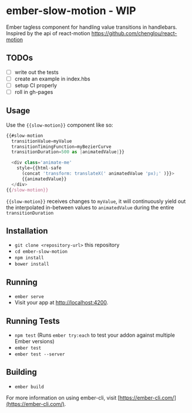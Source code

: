 # ember-slow-motion - WIP

Ember tagless component for handling value transitions in handlebars. Inspired by the api of react-motion https://github.com/chenglou/react-motion

## TODOs
- [ ] write out the tests
- [ ] create an example in index.hbs
- [ ] setup CI properly
- [ ] roll in gh-pages

## Usage
Use the `{{slow-motion}}` component like so:

```javascript
{{#slow-motion
  transitionValue=myValue
  transitionTimingFunction=myBezierCurve
  transitionDuration=500 as |animatedValue|}}

  <div class='animate-me'
    style={{html-safe
      (concat 'transform: translateX(' animatedValue 'px);' )}}>
      {{animatedValue}}
  </div>
{{/slow-motion}}
```

`{{slow-motion}}` receives changes to `myValue`, it will continuously yield out the interpolated in-between values to `animatedValue` during the entire `transitionDuration`

## Installation

* `git clone <repository-url>` this repository
* `cd ember-slow-motion`
* `npm install`
* `bower install`

## Running

* `ember serve`
* Visit your app at [http://localhost:4200](http://localhost:4200).

## Running Tests

* `npm test` (Runs `ember try:each` to test your addon against multiple Ember versions)
* `ember test`
* `ember test --server`

## Building

* `ember build`

For more information on using ember-cli, visit [https://ember-cli.com/](https://ember-cli.com/).
